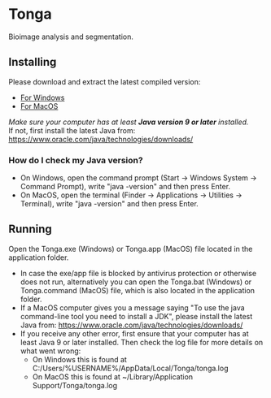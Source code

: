 # Tonga

Bioimage analysis and segmentation.

## Installing

Please download and extract the latest compiled version:  
* [For Windows](https://github.com/avritchie/tonga/releases/download/v0.1.2.3311/Tonga.Win.v0.1.2.3311.zip)  
* [For MacOS](https://github.com/avritchie/tonga/releases/download/v0.1.2.3311/Tonga.Mac.v0.1.2.3311.zip)  

*Make sure your computer has at least **Java version 9 or later** installed.*  
If not, first install the latest Java from:  
https://www.oracle.com/java/technologies/downloads/

### How do I check my Java version?

* On Windows, open the command prompt (Start -> Windows System -> Command Prompt), write "java -version" and then press Enter.
* On MacOS, open the terminal (Finder -> Applications -> Utilities -> Terminal), write "java -version" and then press Enter.  

## Running

Open the Tonga.exe (Windows) or Tonga.app (MacOS) file located in the application folder.
* In case the exe/app file is blocked by antivirus protection or otherwise does not run, alternatively you can open the Tonga.bat (Windows) or Tonga.command (MacOS) file, which is also located in the application folder.
* If a MacOS computer gives you a message saying "To use the java command-line tool you need to install a JDK", please install the latest Java from: https://www.oracle.com/java/technologies/downloads/
* If you receive any other error, first ensure that your computer has at least Java 9 or later installed. Then check the log file for more details on what went wrong:
  * On Windows this is found at C:/Users/%USERNAME%/AppData/Local/Tonga/tonga.log
  * On MacOS this is found at ~/Library/Application Support/Tonga/tonga.log